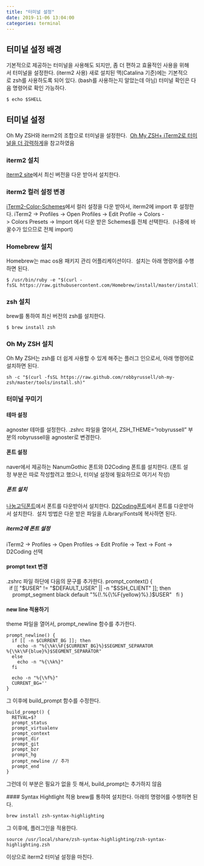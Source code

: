 ```yaml
---
title: "터미널 설정"
date: 2019-11-06 13:04:00
categories: terminal
---
```


## 터미널 설정 배경
기본적으로 제공하는 터미널을 사용해도 되지만, 좀 더 편하고 효율적인 사용을 위해서 터미널을 설정한다. (iterm2 사용)
새로 설치된 맥(Catalina 기준)에는 기본적으로 zsh를 사용하도록 되어 있다. (bash를 사용하는지 알았는데 아님)
터미널 확인은 다음 명령어로 확인 가능하다.  

```console
$ echo $SHELL
```

## 터미널 설정
Oh My ZSH와 iterm2의 조합으로 터미널을 설정한다. 
[Oh My ZSH+ iTerm2로 터미널을 더 강력하게](https://medium.com/harrythegreat/oh-my-zsh-iterm2%EB%A1%9C-%ED%84%B0%EB%AF%B8%EB%84%90%EC%9D%84-%EB%8D%94-%EA%B0%95%EB%A0%A5%ED%95%98%EA%B2%8C-a105f2c01bec)을 참고하였음

### iterm2 설치
[iterm2 site](https://www.iterm2.com/)에서 최신 버전을 다운 받아서 설치한다.

### iterm2 컬러 설정 변경
[iTerm2-Color-Schemes](https://github.com/mbadolato/iTerm2-Color-Schemes)에서 컬러 설정을 다운 받아서, iterm2에 import 후 설정한다.
iTerm2 -> Profiles -> Open Profiles -> Edit Profile -> Colors -> Colors Presets -> Import 에서 다운 받은 Schemes를 전체 선택한다. 
(나중에 바꿀수가 있으므로 전체 import)

### Homebrew 설치
Homebrew는 mac os용 패키지 관리 어플리케이션이다. 
설치는 아래 명령어를 수행하면 된다.
```console
$ /usr/bin/ruby -e "$(curl -fsSL https://raw.githubusercontent.com/Homebrew/install/master/install)"
```

### zsh 설치
brew를 통하여 최신 버전의 zsh를 설치한다. 
```console
$ brew install zsh
```

### Oh My ZSH 설치
Oh My ZSH는 zsh를 더 쉽게 사용할 수 있게 해주는 플러그 인으로서, 아래 명령어로 설치하면 된다. 
```console
sh -c "$(curl -fsSL https://raw.github.com/robbyrussell/oh-my-zsh/master/tools/install.sh)"
```

### 터미널 꾸미기
#### 테마 설정
agnoster 테마를 설정한다. .zshrc 파일을 열어서, ZSH_THEME=”robyrussell” 부분의 robyrussell을 agnoster로 변경한다.

#### 폰트 설정
naver에서 제공하는 NanumGothic 폰트와 D2Coding 폰트를 설치한다. 
(폰트 설정 부분은 따로 작성할려고 했으나, 터미널 설정에 필요하므로 여기서 작성)

##### 폰트 설치
[나눔고딕폰트](https://hangeul.naver.com/font)에서 폰트를 다운받아서 설치한다. 
[D2Coding폰트](https://github.com/naver/d2codingfont)에서 폰트를 다운받아서 설치한다. 
설치 방법은 다운 받은 파일을 /Library/Fonts에 복사하면 된다. 

##### iterm2에 폰트 설정
iTerm2 -> Profiles -> Open Profiles -> Edit Profile -> Text -> Font -> D2Coding 선택

#### prompt text 변경
.zshrc 파일 하단에 다음의 문구를 추가한다. 
prompt_context() {
  if [[ "$USER" != "$DEFAULT_USER" || -n "$SSH_CLIENT" ]]; then
    prompt_segment black default "%(!.%{\%F{yellow}%}.)$USER"
  fi
}

#### new line 적용하기
theme 파일을 열어서, prompt_newline 함수를 추가한다. 
```
prompt_newline() {
  if [[ -n $CURRENT_BG ]]; then
    echo -n "%{\%k\%F{$CURRENT_BG}%}$SEGMENT_SEPARATOR
%{\%k\%F{blue}%}$SEGMENT_SEPARATOR"
  else
    echo -n "%{\%k%}"
  fi

  echo -n "%{\%f%}"
  CURRENT_BG=''
}
```
그 이후에 build_prompt 함수를 수정한다. 
```
build_prompt() {
  RETVAL=$?
  prompt_status
  prompt_virtualenv
  prompt_context
  prompt_dir
  prompt_git
  prompt_bzr
  prompt_hg
  prompt_newline // 추가
  prompt_end
}
```
그런데 이 부분은 필요가 없을 듯 해서, build_prompt는 추가하지 않음

#### Syntax Hightlight 적용
brew를 통하여 설치한다. 아래의 명령어를 수행하면 된다. 
```console
brew install zsh-syntax-highlighting
```
그 이후에, 플러그인을 적용한다. 
```console
source /usr/local/share/zsh-syntax-highlighting/zsh-syntax-highlighting.zsh
```

이상으로 iterm2 터미널 설정을 마친다.
